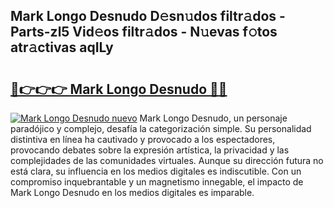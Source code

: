 ## Mark Longo Desnudo D𝚎sn𝚞dos filtr𝚊dos - Parts-zl5 Vid𝚎os filtr𝚊dos - N𝚞evas f𝚘tos atr𝚊ctivas aqILy

# <h2><a href="http://mbd0ylh.tromn.icu/?c=Mark+Longo+Desnudo">🔗👉👉👉 Mark Longo Desnudo 🔗🔗</a></h2>

[![Mark Longo Desnudo nuevo](https://i.imgur.com/pEAQMta.gif)](http://mbd0ylh.tromn.icu/?c=Mark+Longo+Desnudo)
Mark Longo Desnudo, un personaje paradójico y complejo, desafía la categorización simple. Su personalidad distintiva en línea ha cautivado y provocado a los espectadores, provocando debates sobre la expresión artística, la privacidad y las complejidades de las comunidades virtuales. Aunque su dirección futura no está clara, su influencia en los medios digitales es indiscutible. Con un compromiso inquebrantable y un magnetismo innegable, el impacto de Mark Longo Desnudo en los medios digitales es imparable.
